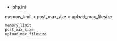 * php.ini

memory_limit > post_max_size > upload_max_filesize

```
memory_limit
post_max_size
upload_max_filesize
```
